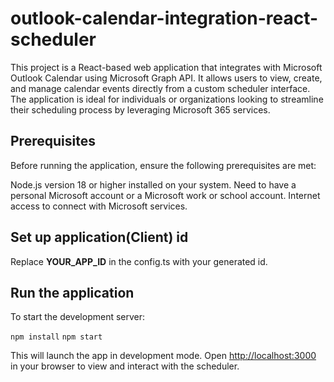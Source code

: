# outlook-calendar-integration-react-scheduler

This project is a React-based web application that integrates with Microsoft Outlook Calendar using Microsoft Graph API. It allows users to view, create, and manage calendar events directly from a custom scheduler interface. The application is ideal for individuals or organizations looking to streamline their scheduling process by leveraging Microsoft 365 services.

## Prerequisites

Before running the application, ensure the following prerequisites are met:

Node.js version 18 or higher installed on your system.
Need to have a personal Microsoft account or a Microsoft work or school account. 
Internet access to connect with Microsoft services.

## Set up application(Client) id

Replace **YOUR_APP_ID** in the config.ts with your generated id.

## Run the application

To start the development server:

`npm install`
`npm start`

This will launch the app in development mode. Open [http://localhost:3000](http://localhost:3000) in your browser to view and interact with the scheduler.